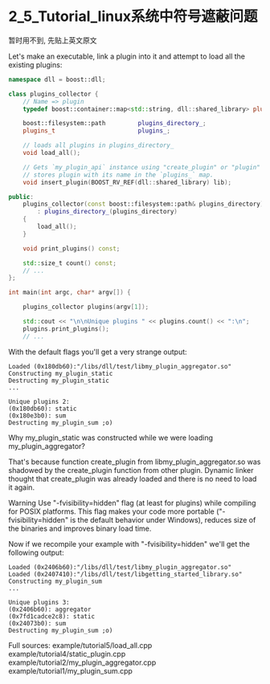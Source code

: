 # 2_5_Tutorial_linux系统中符号遮蔽问题
暂时用不到, 先贴上英文原文

Let's make an executable, link a plugin into it and attempt to load all the existing plugins:
```C++
namespace dll = boost::dll;

class plugins_collector {
    // Name => plugin
    typedef boost::container::map<std::string, dll::shared_library> plugins_t;

    boost::filesystem::path         plugins_directory_;
    plugins_t                       plugins_;

    // loads all plugins in plugins_directory_
    void load_all();

    // Gets `my_plugin_api` instance using "create_plugin" or "plugin" imports,
    // stores plugin with its name in the `plugins_` map.
    void insert_plugin(BOOST_RV_REF(dll::shared_library) lib);

public:
    plugins_collector(const boost::filesystem::path& plugins_directory)
        : plugins_directory_(plugins_directory)
    {
        load_all();
    }

    void print_plugins() const;

    std::size_t count() const;
    // ...   
};
```

```C++
int main(int argc, char* argv[]) {

    plugins_collector plugins(argv[1]);

    std::cout << "\n\nUnique plugins " << plugins.count() << ":\n";
    plugins.print_plugins();
    // ...
```

With the default flags you'll get a very strange output:
```
Loaded (0x180db60):"/libs/dll/test/libmy_plugin_aggregator.so"
Constructing my_plugin_static
Destructing my_plugin_static
...

Unique plugins 2:
(0x180db60): static
(0x180e3b0): sum
Destructing my_plugin_sum ;o)
```

Why my_plugin_static was constructed while we were loading my_plugin_aggregator?

That's because function create_plugin from libmy_plugin_aggregator.so was shadowed by the create_plugin function from other plugin. Dynamic linker thought that create_plugin was already loaded and there is no need to load it again.

Warning
Use "-fvisibility=hidden" flag (at least for plugins) while compiling for POSIX platforms. This flag makes your code more portable ("-fvisibility=hidden" is the default behavior under Windows), reduces size of the binaries and improves binary load time.

Now if we recompile your example with "-fvisibility=hidden" we'll get the following output:
```
Loaded (0x2406b60):"/libs/dll/test/libmy_plugin_aggregator.so"
Loaded (0x2407410):"/libs/dll/test/libgetting_started_library.so"
Constructing my_plugin_sum
...

Unique plugins 3:
(0x2406b60): aggregator
(0x7fd1cadce2c8): static
(0x24073b0): sum
Destructing my_plugin_sum ;o)
```

Full sources:
example/tutorial5/load_all.cpp
example/tutorial4/static_plugin.cpp
example/tutorial2/my_plugin_aggregator.cpp
example/tutorial1/my_plugin_sum.cpp